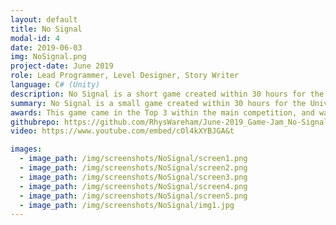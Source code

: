 ```yaml
---
layout: default
title: No Signal
modal-id: 4
date: 2019-06-03
img: NoSignal.png
project-date: June 2019
role: Lead Programmer, Level Designer, Story Writer
language: C# (Unity)
description: No Signal is a short game created within 30 hours for the University of Gloucestershire Game Jame 2019. My team consisted of 3 Programmers including myself and 2 Designers. The theme of this game jam was "Waves," so my team and I decided to use radio waves as the main mechanic. The game follows a UFO hunter with a radio scanner which he uses to track down his van to enevitably get back home after being abducted. However, when using the scanner, it causes the aliens to try to attack him. 
summary: No Signal is a small game created within 30 hours for the University of Gloucestershire Game Jam 2019; with the theme of 'Waves'.
awards: This game came in the Top 3 within the main competition, and was then chosen to be shown off at the end of year show, where it placed 2nd overall.
githubrepo: https://github.com/RhysWareham/June-2019_Game-Jam_No-Signal
video: https://www.youtube.com/embed/cOl4kXYBJGA&t

images:
  - image_path: /img/screenshots/NoSignal/screen1.png
  - image_path: /img/screenshots/NoSignal/screen2.png
  - image_path: /img/screenshots/NoSignal/screen3.png
  - image_path: /img/screenshots/NoSignal/screen4.png
  - image_path: /img/screenshots/NoSignal/screen5.png
  - image_path: /img/screenshots/NoSignal/img1.jpg
---
```

